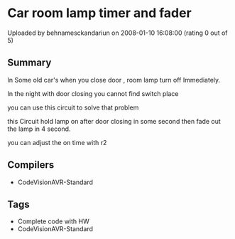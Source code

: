 # Car room lamp timer and fader

Uploaded by behnamesckandariun on 2008-01-10 16:08:00 (rating 0 out of 5)

## Summary

In Some old car's when you close door , room lamp turn off Immediately.  

In the night with door closing you cannot find switch place  

you can use this circuit to solve that problem  

this Circuit hold lamp on after door closing in some second then fade out the lamp in 4 second.  

you can adjust the on time with r2

## Compilers

- CodeVisionAVR-Standard

## Tags

- Complete code with HW
- CodeVisionAVR-Standard
